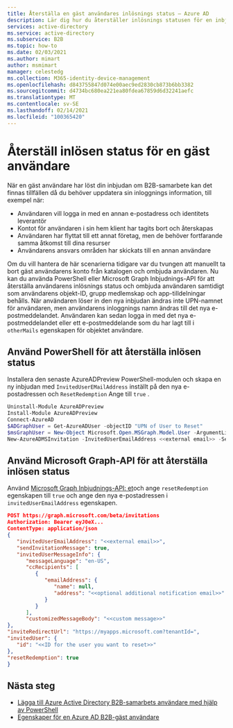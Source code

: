 ```yaml
---
title: Återställa en gäst användares inlösnings status – Azure AD
description: Lär dig hur du återställer inlösnings statusen för en inbjudan för en Azure Active Directory B2B-gäst användare i externa Azure AD-identiteter.
services: active-directory
ms.service: active-directory
ms.subservice: B2B
ms.topic: how-to
ms.date: 02/03/2021
ms.author: mimart
author: msmimart
manager: celestedg
ms.collection: M365-identity-device-management
ms.openlocfilehash: d843755847d074e00aec9ed2830cb873b6bb3382
ms.sourcegitcommit: d4734bc680ea221ea80fdea67859d6d32241aefc
ms.translationtype: MT
ms.contentlocale: sv-SE
ms.lasthandoff: 02/14/2021
ms.locfileid: "100365420"
---
```

# <a name="reset-redemption-status-for-a-guest-user"></a>Återställ inlösen status för en gäst användare

När en gäst användare har löst din inbjudan om B2B-samarbete kan det finnas tillfällen då du behöver uppdatera sin inloggnings information, till exempel när:

- Användaren vill logga in med en annan e-postadress och identitets leverantör
- Kontot för användaren i sin hem klient har tagits bort och återskapas
- Användaren har flyttat till ett annat företag, men de behöver fortfarande samma åtkomst till dina resurser
- Användarens ansvars områden har skickats till en annan användare

Om du vill hantera de här scenarierna tidigare var du tvungen att manuellt ta bort gäst användarens konto från katalogen och ombjuda användaren. Nu kan du använda PowerShell eller Microsoft Graph Inbjudnings-API för att återställa användarens inlösnings status och ombjuda användaren samtidigt som användarens objekt-ID, grupp medlemskap och app-tilldelningar behålls. När användaren löser in den nya inbjudan ändras inte UPN-namnet för användaren, men användarens inloggnings namn ändras till det nya e-postmeddelandet. Användaren kan sedan logga in med det nya e-postmeddelandet eller ett e-postmeddelande som du har lagt till i `otherMails` egenskapen för objektet användare.

## <a name="use-powershell-to-reset-redemption-status"></a>Använd PowerShell för att återställa inlösen status

Installera den senaste AzureADPreview PowerShell-modulen och skapa en ny inbjudan med `InvitedUserEMailAddress` inställt på den nya e-postadressen och `ResetRedemption` Ange till `true` .

```powershell  
Uninstall-Module AzureADPreview 
Install-Module AzureADPreview 
Connect-AzureAD 
$ADGraphUser = Get-AzureADUser -objectID "UPN of User to Reset"  
$msGraphUser = New-Object Microsoft.Open.MSGraph.Model.User -ArgumentList $ADGraphUser.ObjectId 
New-AzureADMSInvitation -InvitedUserEmailAddress <<external email>> -SendInvitationMessage $True -InviteRedirectUrl "http://myapps.microsoft.com" -InvitedUser $msGraphUser -ResetRedemption $True 
```

## <a name="use-microsoft-graph-api-to-reset-redemption-status"></a>Använd Microsoft Graph-API för att återställa inlösen status

Använd [Microsoft Graph Inbjudnings-API: et](/graph/api/resources/invitation?view=graph-rest-1.0)och ange `resetRedemption` egenskapen till `true` och ange den nya e-postadressen i `invitedUserEmailAddress` egenskapen.

```json
POST https://graph.microsoft.com/beta/invitations  
Authorization: Bearer eyJ0eX...  
ContentType: application/json  
{  
   "invitedUserEmailAddress": "<<external email>>",  
   "sendInvitationMessage": true,  
   "invitedUserMessageInfo": {  
      "messageLanguage": "en-US",  
      "ccRecipients": [  
         {  
            "emailAddress": {  
               "name": null,  
               "address": "<<optional additional notification email>>"  
            }  
         } 
      ],  
      "customizedMessageBody": "<<custom message>>"  
},  
"inviteRedirectUrl": "https://myapps.microsoft.com?tenantId=",  
"invitedUser": {  
   "id": "<<ID for the user you want to reset>>"  
}, 
"resetRedemption": true 
}
```

## <a name="next-steps"></a>Nästa steg

- [Lägga till Azure Active Directory B2B-samarbets användare med hjälp av PowerShell](customize-invitation-api.md#powershell)
- [Egenskaper för en Azure AD B2B-gäst användare](user-properties.md)
